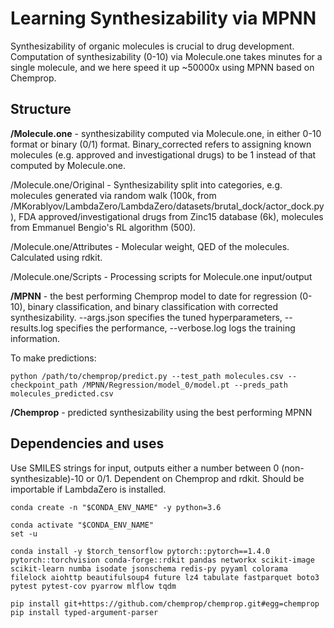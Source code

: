 # Learning Synthesizability via MPNN

Synthesizability of organic molecules is crucial to drug development. Computation of synthesizability (0-10) via Molecule.one takes minutes for a single molecule, and we here speed it up ~50000x using MPNN based on Chemprop. 

## Structure

<b>/Molecule.one</b> - synthesizability computed via Molecule.one, in either 0-10 format or binary (0/1) format. Binary_corrected refers to assigning known molecules (e.g. approved and investigational drugs) to be 1 instead of that computed by Molecule.one. 

/Molecule.one/Original - Synthesizability split into categories, e.g. molecules generated via random walk (100k, from /MKorablyov/LambdaZero/LambdaZero/datasets/brutal_dock/actor_dock.py), FDA approved/investigational drugs from Zinc15 database (6k), molecules from Emmanuel Bengio's RL algorithm (500). 

/Molecule.one/Attributes - Molecular weight, QED of the molecules. Calculated using rdkit.

/Molecule.one/Scripts - Processing scripts for Molecule.one input/output


<b>/MPNN</b> - the best performing Chemprop model to date for regression (0-10), binary classification, and binary classification with corrected synthesizability. --args.json specifies the tuned hyperparameters, --results.log specifies the performance, --verbose.log logs the training information.

To make predictions: 
```
python /path/to/chemprop/predict.py --test_path molecules.csv --checkpoint_path /MPNN/Regression/model_0/model.pt --preds_path molecules_predicted.csv
```

<b>/Chemprop</b> - predicted synthesizability using the best performing MPNN 

## Dependencies and uses

Use SMILES strings for input, outputs either a number between 0 (non-synthesizable)-10 or 0/1. Dependent on Chemprop and rdkit. Should be importable if LambdaZero is installed.

```
conda create -n "$CONDA_ENV_NAME" -y python=3.6

conda activate "$CONDA_ENV_NAME" 
set -u 

conda install -y $torch_tensorflow pytorch::pytorch==1.4.0 pytorch::torchvision conda-forge::rdkit pandas networkx scikit-image scikit-learn numba isodate jsonschema redis-py pyyaml colorama filelock aiohttp beautifulsoup4 future lz4 tabulate fastparquet boto3 pytest pytest-cov pyarrow mlflow tqdm

pip install git+https://github.com/chemprop/chemprop.git#egg=chemprop
pip install typed-argument-parser
```

